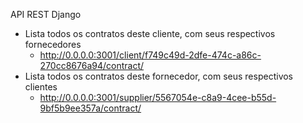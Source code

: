 

API REST Django


- Lista todos os contratos deste cliente, com seus respectivos fornecedores
    - http://0.0.0.0:3001/client/f749c49d-2dfe-474c-a86c-270cc8676a94/contract/
- Lista todos os contratos deste fornecedor, com seus respectivos clientes 
    - http://0.0.0.0:3001/supplier/5567054e-c8a9-4cee-b55d-9bf5b9ee357a/contract/
